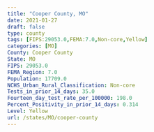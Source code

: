 ```yaml
---
title: "Cooper County, MO"
date: 2021-01-27
draft: false
type: county
tags: [FIPS:29053.0,FEMA:7.0,Non-core,Yellow]
categories: [MO]
County: Cooper County
State: MO
FIPS: 29053.0
FEMA_Region: 7.0
Population: 17709.0
NCHS_Urban_Rural_Classification: Non-core
Tests_in_prior_14_days: 35.0
Fourteen_day_test_rate_per_100000: 198.0
Percent_Positivity_in_prior_14_days: 0.314
Level: Yellow
url: /states/MO/cooper-county
---
```



